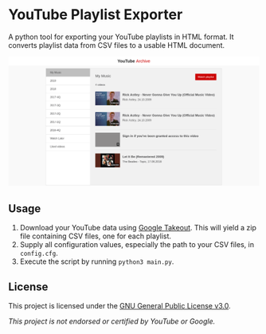 # YouTube Playlist Exporter

A python tool for exporting your YouTube playlists in HTML format. 
It converts playlist data from CSV files to a usable HTML document.

![Screenshot](screenshot.png)

## Usage
1. Download your YouTube data using [Google Takeout](https://takeout.google.com). 
This will yield a zip file containing CSV files, one for each playlist.
2. Supply all configuration values, especially the path to your CSV files, in `config.cfg`.
3. Execute the script by running `python3 main.py`.

## License

This project is licensed under the [GNU General Public License v3.0](https://www.gnu.org/licenses/gpl-3.0).

*This project is not endorsed or certified by YouTube or Google.*

